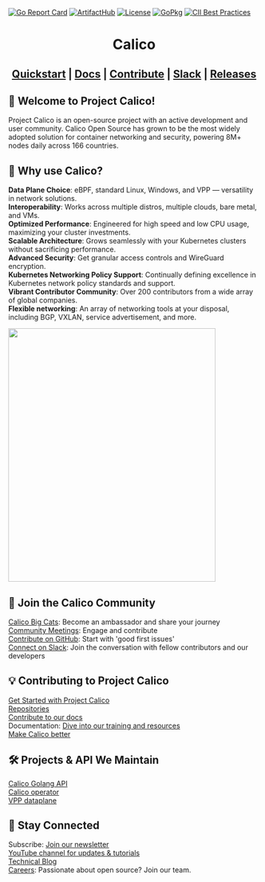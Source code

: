 [![Go Report Card](https://goreportcard.com/badge/github.com/projectcalico/calico)](https://goreportcard.com/report/github.com/projectcalico/calico)
[![ArtifactHub](https://img.shields.io/endpoint?url=https://artifacthub.io/badge/repository/tigera-operator)](https://artifacthub.io/packages/helm/projectcalico/tigera-operator)
[![License](https://img.shields.io/badge/license-Apache-blue.svg)](calico/LICENSE)
[![GoPkg](https://pkg.go.dev/badge/k8s.io/kubernetes.svg)](https://pkg.go.dev/github.com/projectcalico/api)
[![CII Best Practices](https://bestpractices.coreinfrastructure.org/projects/6064/badge)](https://bestpractices.coreinfrastructure.org/projects/6064)

<div align=center>
<h1>Calico</h1>
<h2>
<a href="https://projectcalico.docs.tigera.io/getting-started/kubernetes/quickstart">Quickstart</a> |
<a href="https://projectcalico.docs.tigera.io">Docs</a> |
<a href="CONTRIBUTING.md">Contribute</a> |
<a href="https://slack.projectcalico.org">Slack</a> |
<a href="https://github.com/projectcalico/calico/releases">Releases</a>
</h2>
</div>

## 🐾 Welcome to Project Calico!

Project Calico is an open-source project with an active development and user community. Calico Open Source has grown to be the most widely adopted solution for container networking and security, powering 8M+ nodes daily across 166 countries.

## 🌟 Why use Calico?

**Data Plane Choice**: eBPF, standard Linux, Windows, and VPP — versatility in network solutions.</br>
**Interoperability**: Works across multiple distros, multiple clouds, bare metal, and VMs.</br>
**Optimized Performance**: Engineered for high speed and low CPU usage, maximizing your cluster investments.</br>
**Scalable Architecture**: Grows seamlessly with your Kubernetes clusters without sacrificing performance.</br>
**Advanced Security**: Get granular access controls and WireGuard encryption.</br>
**Kubernetes Networking Policy Support**: Continually defining excellence in Kubernetes network policy standards and support.</br>
**Vibrant Contributor Community**: Over 200 contributors from a wide array of global companies.</br>
**Flexible networking**: An array of networking tools at your disposal, including BGP, VXLAN, service advertisement, and more.</br>

<img src="https://www.tigera.io/app/uploads/2023/09/Ecosystem_2023_02.svg" width="415px" height="508px">

## 🤝 Join the Calico Community

[Calico Big Cats][big-cats]: Become an ambassador and share your journey</br>
[Community Meetings][community-meetings]: Engage and contribute</br>
[Contribute on GitHub][first-issues]: Start with 'good first issues'</br>
[Connect on Slack][slack]: Join the conversation with fellow contributors and our developers</br>

## 💡 Contributing to Project Calico

[Get Started with Project Calico][get-started]</br>
[Repositories][repos]</br>
[Contribute to our docs][docs-contrib]</br>
Documentation: [Dive into our training and resources][resources]</br>
[Make Calico better][issues]</br>

## 🛠️ Projects & API We Maintain

[Calico Golang API][api]</br>
[Calico operator][operator]</br>
[VPP dataplane][vpp]</br>

## 📢 Stay Connected

Subscribe: [Join our newsletter][news]</br>
[YouTube channel for updates & tutorials][youtube]</br>
[Technical Blog][blog]</br>
[Careers][join]: Passionate about open source? Join our team.</br>

[big-cats]: https://www.tigera.io/project-calico/calico-big-cats-ambassador-program/#meet-calico-big-cats
[community-meetings]: https://calendar.google.com/calendar/u/0/embed?src=tigera.io_uunmavdev5ndovf0hc4frtl0i0@group.calendar.google.com
[first-issues]: https://github.com/projectcalico/calico/labels/good%20first%20issue
[slack]: https://slack.projectcalico.org/
[get-started]: https://docs.tigera.io/calico/latest/about
[repos]: https://github.com/orgs/projectcalico/repositories
[docs-contrib]: https://github.com/projectcalico/calico/blob/master/CONTRIBUTING_DOCS.md
[resources]: https://docs.tigera.io/calico/latest/about/training-resources
[issues]: https://github.com/projectcalico/calico/issues
[api]: https://github.com/projectcalico/api
[operator]: https://github.com/tigera/operator
[vpp]: https://github.com/projectcalico/vpp-dataplane
[news]: https://www.tigera.io/project-calico/#:~:text=Join%20Calico%20Open%20Source%20community%20newsletter
[youtube]: https://www.youtube.com/channel/UCFpTnXDNcBoXI4gqCDmegFA
[blog]: https://www.tigera.io/blog/?_sft_category=technical-blog
[join]: https://www.tigera.io/careers/
